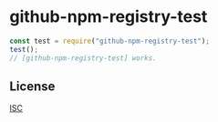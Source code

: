 # github-npm-registry-test

```js
const test = require("github-npm-registry-test");
test();
// [github-npm-registry-test] works.
```

## License

[ISC](LICENSE)
